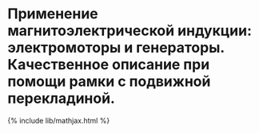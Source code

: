 # Применение магнитоэлектрической индукции: электромоторы и генераторы. Качественное описание при помощи рамки с подвижной перекладиной.

{% include lib/mathjax.html %}

